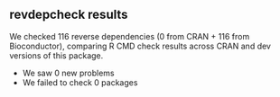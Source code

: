 ## revdepcheck results

We checked 116 reverse dependencies (0 from CRAN + 116 from Bioconductor), comparing R CMD check results across CRAN and dev versions of this package.

 * We saw 0 new problems
 * We failed to check 0 packages

